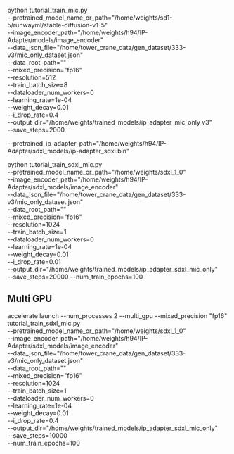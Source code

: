 python tutorial_train_mic.py \
  --pretrained_model_name_or_path="/home/weights/sd1-5/runwayml/stable-diffusion-v1-5" \
  --image_encoder_path="/home/weights/h94/IP-Adapter/models/image_encoder" \
  --data_json_file="/home/tower_crane_data/gen_dataset/333-v3/mic_only_dataset.json" \
  --data_root_path="" \
  --mixed_precision="fp16" \
  --resolution=512 \
  --train_batch_size=8 \
  --dataloader_num_workers=0 \
  --learning_rate=1e-04 \
  --weight_decay=0.01 \
  --i_drop_rate=0.4\
  --output_dir="/home/weights/trained_models/ip_adapter_mic_only_v3" \
  --save_steps=2000


  --pretrained_ip_adapter_path="/home/weights/h94/IP-Adapter/sdxl_models/ip-adapter_sdxl.bin"

python tutorial_train_sdxl_mic.py \
  --pretrained_model_name_or_path="/home/weights/sdxl_1_0" \
  --image_encoder_path="/home/weights/h94/IP-Adapter/sdxl_models/image_encoder" \
  --data_json_file="/home/tower_crane_data/gen_dataset/333-v3/mic_only_dataset.json" \
  --data_root_path="" \
  --mixed_precision="fp16" \
  --resolution=1024 \
  --train_batch_size=1 \
  --dataloader_num_workers=0 \
  --learning_rate=1e-04 \
  --weight_decay=0.01 \
  --i_drop_rate=0.01\
  --output_dir="/home/weights/trained_models/ip_adapter_sdxl_mic_only" \
  --save_steps=20000
  --num_train_epochs=100

## Multi GPU
accelerate launch --num_processes 2 --multi_gpu --mixed_precision "fp16" \
  tutorial_train_sdxl_mic.py \
  --pretrained_model_name_or_path="/home/weights/sdxl_1_0" \
  --image_encoder_path="/home/weights/h94/IP-Adapter/sdxl_models/image_encoder" \
  --data_json_file="/home/tower_crane_data/gen_dataset/333-v3/mic_only_dataset.json" \
  --data_root_path="" \
  --mixed_precision="fp16" \
  --resolution=1024 \
  --train_batch_size=1 \
  --dataloader_num_workers=0 \
  --learning_rate=1e-04 \
  --weight_decay=0.01 \
  --i_drop_rate=0.4\
  --output_dir="/home/weights/trained_models/ip_adapter_sdxl_mic_only" \
  --save_steps=10000 \
  --num_train_epochs=100